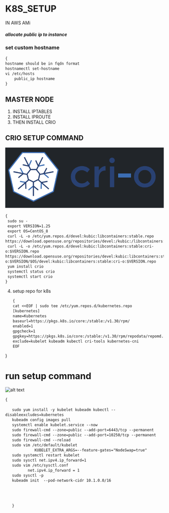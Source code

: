 # K8S_SETUP
   IN AWS AMi

##### allocate public ip to instance
### set custom hostname
```
{
hostname should be in fqdn format
hostnamectl set-hostname
vi /etc/hosts
	public_ip hostname
}
```

## MASTER NODE

1. INSTALL IPTABLES
2. INSTALL IPROUTE
3. THEN INSTALL CRIO
 ## CRIO SETUP COMMAND
![alt text](https://github.com/Priyanshu-Arora-AI/K8S_SETUP/blob/main/source/crio.png) 			
```
{
 sudo su -
 export VERSION=1.25
 export OS=CentOS_8
 curl -L -o /etc/yum.repos.d/devel:kubic:libcontainers:stable.repo        https://download.opensuse.org/repositories/devel:/kubic:/libcontainers:/stable/$OS/devel:kubic:libcontainers:stable.repo
 curl -L -o /etc/yum.repos.d/devel:kubic:libcontainers:stable:cri-o:$VERSION.repo https://download.opensuse.org/repositories/devel:kubic:libcontainers:stable:cri-o:$VERSION/$OS/devel:kubic:libcontainers:stable:cri-o:$VERSION.repo
 yum install crio
 systemctl status crio
 systemctl start crio 
}
```
4. setup repo for k8s
   ```
   {
   cat <<EOF | sudo tee /etc/yum.repos.d/kubernetes.repo
   [kubernetes]
   name=Kubernetes
   baseurl=https://pkgs.k8s.io/core:/stable:/v1.30/rpm/
   enabled=1
   gpgcheck=1
   gpgkey=https://pkgs.k8s.io/core:/stable:/v1.30/rpm/repodata/repomd.xml.key
   exclude=kubelet kubeadm kubectl cri-tools kubernetes-cni
   EOF
}

# run setup command
![alt text](https://github.com/Priyanshu-Arora-AI/K8S_SETUP/blob/main/source/k8s.png) 
```
{

   sudo yum install -y kubelet kubeadm kubectl --disableexcludes=kubernetes
   kubeadm config images pull
   systemctl enable kubelet.service --now
   sudo firewall-cmd --zone=public --add-port=6443/tcp --permanent
   sudo firewall-cmd --zone=public --add-port=10250/tcp --permanent
   sudo firewall-cmd --reload
   sudo vim /etc/default/kubelet
	         KUBELET_EXTRA_ARGS=--feature-gates="NodeSwap=true"
   sudo systemctl restart kubelet
   sudo sysctl net.ipv4.ip_forward=1
   sudo vim /etc/sysctl.conf
	      net.ipv4.ip_forward = 1
   sudo sysctl -p
   kubeadm init  --pod-network-cidr 10.1.0.0/16

   
   
   
   }
   ```
   
